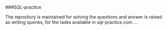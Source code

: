 ###SQL-practice

The repository is maintained for solving the questions and answer is raised as writing queries, for the tasks available in sql-practice.com ...
